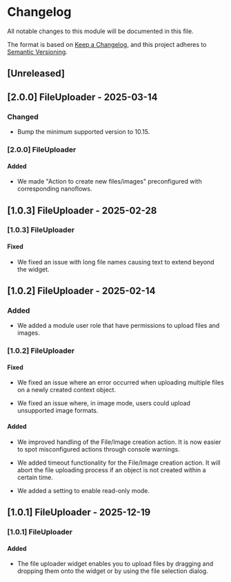 # Changelog

All notable changes to this module will be documented in this file.

The format is based on [Keep a Changelog](https://keepachangelog.com/en/1.0.0/), and this project adheres to [Semantic Versioning](https://semver.org/spec/v2.0.0.html).

## [Unreleased]

## [2.0.0] FileUploader - 2025-03-14

### Changed

-   Bump the minimum supported version to 10.15.

### [2.0.0] FileUploader

#### Added

-   We made "Action to create new files/images" preconfigured with corresponding nanoflows.

## [1.0.3] FileUploader - 2025-02-28

### [1.0.3] FileUploader

#### Fixed

-   We fixed an issue with long file names causing text to extend beyond the widget.

## [1.0.2] FileUploader - 2025-02-14

### Added

-   We added a module user role that have permissions to upload files and images.

### [1.0.2] FileUploader

#### Fixed

-   We fixed an issue where an error occurred when uploading multiple files on a newly created context object.

-   We fixed an issue where, in image mode, users could upload unsupported image formats.

#### Added

-   We improved handling of the File/Image creation action. It is now easier to spot misconfigured actions through console warnings.

-   We added timeout functionality for the File/Image creation action. It will abort the file uploading process if an object is not created within a certain time.

-   We added a setting to enable read-only mode.

## [1.0.1] FileUploader - 2025-12-19

### [1.0.1] FileUploader

#### Added

-   The file uploader widget enables you to upload files by dragging and dropping them onto the widget or by using the file selection dialog.
